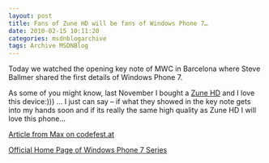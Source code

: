 ```yaml
---
layout: post
title: Fans of Zune HD will be fans of Windows Phone 7…
date: 2010-02-15 10:11:20
categories: msdnblogarchive
tags: Archive MSDNBlog
---
```


Today we watched the opening key note of MWC in Barcelona where Steve Ballmer shared the first details of Windows Phone 7.

 As some of you might know, last November I bought a [Zune HD](http://www.zune.net/en-us/products/zunehd/default.htm) and I love this device:))) ... I just can say – if what they showed in the key note gets into my hands soon and if its really the same high quality as Zune HD I will love this phone...

 [Article from Max on codefest.at](http://www.codefest.at/post/2010/02/15/Windows-Phone-7-e28093-Erste-Screenshots-Infos.aspx)

 [Official Home Page of Windows Phone 7 Series](http://www.windowsphone7series.com/)


